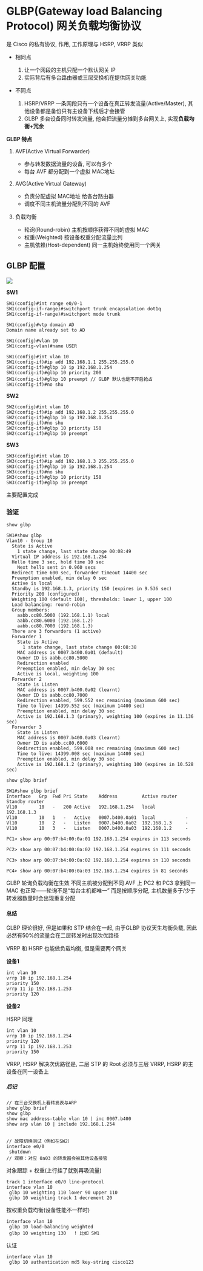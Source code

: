 # GLBP(Gateway load Balancing Protocol) 网关负载均衡协议

是 Cisco 的私有协议, 作用, 工作原理与 HSRP, VRRP 类似

- 相同点
    1. 让一个网段的主机只配一个默认网关 IP
    2. 实际背后有多台路由器或三层交换机在提供网关功能

- 不同点
    1. HSRP/VRRP 一条网段只有一个设备在真正转发流量(Active/Master), 其他设备都是备份只有主设备下线后才会接管
    2. GLBP 多台设备同时转发流量, 他会把流量分摊到多台网关上, 实现**负载均衡+冗余**


**GLBP 特点**

1. AVF(Active Virtual Forwarder)
    - 参与转发数据流量的设备, 可以有多个
    - 每台 AVF 都分配到一个虚拟 MAC地址

2. AVG(Active Virtual Gateway)
    - 负责分配虚拟 MAC地址 给各台路由器
    - 调度不同主机流量分配到不同的 AVF

3. 负载均衡
    - 轮询(Round-robin)         主机按顺序获得不同的虚拟 MAC
    - 权重(Weighted)            按设备权重分配流量比列
    - 主机依赖(Host-dependent)  同一主机始终使用同一个网关


## GLBP 配置

![](../image/DHCP/04102500_GLBP.png)


**SW1**

```
SW1(config)#int range e0/0-1
SW1(config-if-range)#switchport trunk encapsulation dot1q
SW1(config-if-range)#switchport mode trunk

SW1(config)#vtp domain AD
Domain name already set to AD

SW1(config)#vlan 10
SW1(config-vlan)#name USER

SW1(config)#int vlan 10
SW1(config-if)#ip add 192.168.1.1 255.255.255.0
SW1(config-if)#glbp 10 ip 192.168.1.254
SW1(config-if)#glbp 10 priority 200
SW1(config-if)#glbp 10 preempt // GLBP 默认也是不开启抢占
SW1(config-if)#no shu
```


**SW2**

```
SW2(config)#int vlan 10
SW2(config-if)#ip add 192.168.1.2 255.255.255.0
SW2(config-if)#glbp 10 ip 192.168.1.254
SW2(config-if)#no shu
SW2(config-if)#glbp 10 priority 150
SW2(config-if)#glbp 10 preempt
```


**SW3**

```
SW3(config)#int vlan 10
SW3(config-if)#ip add 192.168.1.3 255.255.255.0
SW3(config-if)#glbp 10 ip 192.168.1.254
SW3(config-if)#no shu
SW3(config-if)#glbp 10 priority 150
SW3(config-if)#glbp 10 preempt
```

主要配置完成


### 验证


`show glbp`

```
SW1#show glbp
Vlan10 - Group 10
  State is Active
    1 state change, last state change 00:08:49
  Virtual IP address is 192.168.1.254
  Hello time 3 sec, hold time 10 sec
    Next hello sent in 0.960 secs
  Redirect time 600 sec, forwarder timeout 14400 sec
  Preemption enabled, min delay 0 sec
  Active is local
  Standby is 192.168.1.3, priority 150 (expires in 9.536 sec)
  Priority 200 (configured)
  Weighting 100 (default 100), thresholds: lower 1, upper 100
  Load balancing: round-robin
  Group members:
    aabb.cc80.5000 (192.168.1.1) local
    aabb.cc80.6000 (192.168.1.2)
    aabb.cc80.7000 (192.168.1.3)
  There are 3 forwarders (1 active)
  Forwarder 1
    State is Active
      1 state change, last state change 00:08:38
    MAC address is 0007.b400.0a01 (default)
    Owner ID is aabb.cc80.5000
    Redirection enabled
    Preemption enabled, min delay 30 sec
    Active is local, weighting 100
  Forwarder 2
    State is Listen
    MAC address is 0007.b400.0a02 (learnt)
    Owner ID is aabb.cc80.7000
    Redirection enabled, 599.552 sec remaining (maximum 600 sec)
    Time to live: 14399.552 sec (maximum 14400 sec)
    Preemption enabled, min delay 30 sec
    Active is 192.168.1.3 (primary), weighting 100 (expires in 11.136 sec)
  Forwarder 3
    State is Listen
    MAC address is 0007.b400.0a03 (learnt)
    Owner ID is aabb.cc80.6000
    Redirection enabled, 599.008 sec remaining (maximum 600 sec)
    Time to live: 14399.008 sec (maximum 14400 sec)
    Preemption enabled, min delay 30 sec
    Active is 192.168.1.2 (primary), weighting 100 (expires in 10.528 sec)
```


`show glbp brief`

```
SW1#show glbp brief
Interface   Grp  Fwd Pri State    Address         Active router   Standby router
Vl10        10   -   200 Active   192.168.1.254   local           192.168.1.3
Vl10        10   1   -   Active   0007.b400.0a01  local           -
Vl10        10   2   -   Listen   0007.b400.0a02  192.168.1.3     -
Vl10        10   3   -   Listen   0007.b400.0a03  192.168.1.2     -
```


```
PC1> show arp 00:07:b4:00:0a:01 192.168.1.254 expires in 113 seconds

PC2> show arp 00:07:b4:00:0a:02 192.168.1.254 expires in 111 seconds

PC3> show arp 00:07:b4:00:0a:02 192.168.1.254 expires in 110 seconds 

PC4> show arp 00:07:b4:00:0a:03 192.168.1.254 expires in 81 seconds 
```

GLBP 轮询负载均衡在生效
    不同主机被分配到不同 AVF 上
    PC2 和 PC3 拿到同一 MAC 也正常——轮询不是“每台主机都唯一”
    而是按顺序分配, 主机数量多于/少于转发器数量时会出现重复分配


#### 总结


GLBP 理论很好, 但是如果和 STP 结合在一起, 由于GLBP 协议天生均衡负载, 因此必然有50%的流量会在二层转发时出现次优路径

VRRP 和 HSRP 也能做负载均衡, 但是需要两个网关

**设备1**

```
int vlan 10
vrrp 10 ip 192.168.1.254
priority 150
vrrp 11 ip 192.168.1.253
priority 120
```


**设备2**

HSRP 同理

```
int vlan 10
vrrp 10 ip 192.168.1.254
priority 120
vrrp 11 ip 192.168.1.253
priority 150
```


VRRP, HSRP 解决次优路径是, 二层 STP 的 Root 必须与三层 VRRP, HSRP 的主设备在同一设备上


##### 后记

```
// 在三台交换机上看转发表与ARP
show glbp brief
show glbp
show mac address-table vlan 10 | inc 0007.b400
show arp vlan 10 | include 192.168.1.254


// 故障切换测试（例如在SW2）
interface e0/0
 shutdown
// 观察：对应 0a03 的转发器会被其他设备接管
```


对象跟踪 + 权重(上行挂了就别再吸流量)

```
track 1 interface e0/0 line-protocol
interface vlan 10
 glbp 10 weighting 110 lower 90 upper 110
 glbp 10 weighting track 1 decrement 20
```


按权重负载均衡(设备性能不一样时)

```
interface vlan 10
 glbp 10 load-balancing weighted
 glbp 10 weighting 130   ! 比如 SW1
```


认证

```
interface vlan 10
 glbp 10 authentication md5 key-string cisco123
```